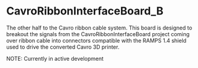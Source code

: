 CavroRibbonInterfaceBoard_B
===========================

The other half to the Cavro ribbon cable system. This board is designed to breakout the signals from the CavroRibbonInterfaceBoard project coming over ribbon cable into connectors compatible with the RAMPS 1.4 shield used to drive the converted Cavro 3D printer.

NOTE: Currently in active development
